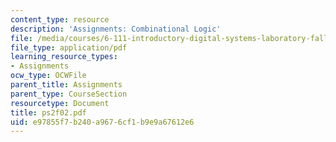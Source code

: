 ```yaml
---
content_type: resource
description: 'Assignments: Combinational Logic'
file: /media/courses/6-111-introductory-digital-systems-laboratory-fall-2002/e97855f7b240a9676cf1b9e9a67612e6_ps2f02.pdf
file_type: application/pdf
learning_resource_types:
- Assignments
ocw_type: OCWFile
parent_title: Assignments
parent_type: CourseSection
resourcetype: Document
title: ps2f02.pdf
uid: e97855f7-b240-a967-6cf1-b9e9a67612e6
---
```

